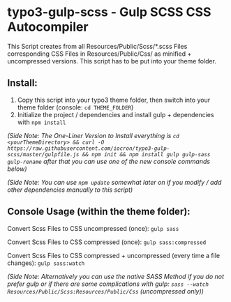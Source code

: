 # typo3-gulp-scss - Gulp SCSS CSS Autocompiler

This Script creates from all Resources/Public/Scss/\*.scss Files corresponding CSS Files in Resources/Public/Css/ as minified + uncompressed versions. This script has to be put into your theme folder.

## Install:

1. Copy this script into your typo3 theme folder, then switch into your theme folder (console: `cd THEME_FOLDER`)
2. Initialize the project / dependencies and install gulp + dependencies with `npm install`

*(Side Note: The One-Liner Version to Install everything is `cd <yourThemeDirectory> && curl -O https://raw.githubusercontent.com/iocron/typo3-gulp-scss/master/gulpfile.js && npm init && npm install gulp gulp-sass gulp-rename` after that you can use one of the new console commands below)*

*(Side Note: You can use `npm update` somewhat later on if you modify / add other dependencies manually to this script)*

## Console Usage (within the theme folder):

Convert Scss Files to CSS uncompressed (once):
`gulp sass`

Convert Scss Files to CSS compressed (once):
`gulp sass:compressed`

Convert Scss Files to CSS compressed + uncompressed (every time a file changes):
`gulp sass:watch`

*(Side Note: Alternatively you can use the native SASS Method if you do not prefer gulp or if there are some complications with gulp: `sass --watch Resources/Public/Scss:Resources/Public/Css` (uncompressed only))*
